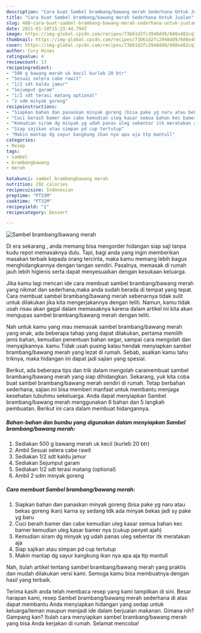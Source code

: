 ```yaml
---
description: "Cara buat Sambel brambang/bawang merah Sederhana Untuk Jualan"
title: "Cara buat Sambel brambang/bawang merah Sederhana Untuk Jualan"
slug: 480-cara-buat-sambel-brambang-bawang-merah-sederhana-untuk-jualan
date: 2021-01-10T15:33:44.794Z
image: https://img-global.cpcdn.com/recipes/73b61d2fc2948dd9/680x482cq70/sambel-brambangbawang-merah-foto-resep-utama.jpg
thumbnail: https://img-global.cpcdn.com/recipes/73b61d2fc2948dd9/680x482cq70/sambel-brambangbawang-merah-foto-resep-utama.jpg
cover: https://img-global.cpcdn.com/recipes/73b61d2fc2948dd9/680x482cq70/sambel-brambangbawang-merah-foto-resep-utama.jpg
author: Cory Hines
ratingvalue: 4
reviewcount: 13
recipeingredient:
- "500 g bawang merah uk kecil kurleb 20 btr"
- "Sesuai selera cabe rawit"
- "1/2 sdt kaldu jamur"
- "Sejumput garam"
- "1/2 sdt terasi matang optional"
- "2 sdm minyak goreng"
recipeinstructions:
- "Siapkan bahan dan panaskan minyak goreng (bisa pake yg naru atau bekas goreng ikan) karna sy sedang tdk ada minyak bekas jadi sy pake yg baru"
- "Cuci beraih bamer dan cabe kemudian uleg kasar semua bahan kec bamer kemudian uleg kasar bamer nya (cukup penyet ajah)"
- "Kemudian siram dg minyak yg udah panas uleg sebentar itk meratakan aja"
- "Siap sajikan atau simpan pd cup tertutup"
- "Makin mantap dg sayur kangkung ikan nya apa aja ttp mantull"
categories:
- Resep
tags:
- sambel
- brambangbawang
- merah

katakunci: sambel brambangbawang merah 
nutrition: 292 calories
recipecuisine: Indonesian
preptime: "PT33M"
cooktime: "PT32M"
recipeyield: "2"
recipecategory: Dessert

---
```



![Sambel brambang/bawang merah](https://img-global.cpcdn.com/recipes/73b61d2fc2948dd9/680x482cq70/sambel-brambangbawang-merah-foto-resep-utama.jpg)

Di era  sekarang , anda memang bisa mengorder hidangan siap saji tanpa kudu repot memasaknya dulu. Tapi, bagi anda yang ingin memberikan masakan terbaik kepada orang tercinta, maka kamu memang lebih bagus menghidangkannya dengan tangan sendiri. Pasalnya, memasak di rumah jauh lebih higienis serta dapat menyesuaikan dengan kesukaan keluarga.

Jika kamu lagi mencari ide cara membuat sambel brambang/bawang merah yang nikmat dan sederhana,maka anda sudah berada di tempat yang tepat. Cara membuat sambel brambang/bawang merah  sebenarnya tidak sulit untuk dilakukan jika kita mengerjakannya dengan teliti. Namun, kamu tidak usah risau akan gagal dalam memasaknya 
karena dalam artikel ini kita akan mengupas sambel brambang/bawang merah dengan teliti.  



Nah untuk kamu yang mau memasak sambel brambang/bawang merah yang enak, ada beberapa tahap yang dapat dilakukan, pertama memilih jenis bahan, kemudian penentuan bahan segar, sampai cara mengolah dan menyajikannya. kamu Tidak usah pusing kalau hendak menyiapkan sambel brambang/bawang merah yang lezat di rumah. Sebab, asalkan kamu  tahu triknya, maka hidangan ini dapat jadi sajian yang spesial.

Berikut, ada beberapa tips dan trik dalam mengolah caramembuat sambel brambang/bawang merah yang siap dihidangkan. Sekarang, yuk kita coba buat sambel brambang/bawang merah sendiri di rumah. Tetap berbahan sederhana, sajian ini bisa memberi manfaat untuk membantu menjaga kesehatan tubuhmu sekeluarga. Anda dapat menyiapkan Sambel brambang/bawang merah menggunakan 6 bahan dan 5 langkah pembuatan. Berikut ini cara dalam membuat hidangannya.

<!--inarticleads1-->

##### Bahan-bahan dan bumbu yang digunakan dalam menyiapkan Sambel brambang/bawang merah:

1. Sediakan 500 g bawang merah uk kecil (kurleb 20 btr)
1. Ambil Sesuai selera cabe rawit
1. Sediakan 1/2 sdt kaldu jamur
1. Sediakan Sejumput garam
1. Sediakan 1/2 sdt terasi matang (optional)
1. Ambil 2 sdm minyak goreng




<!--inarticleads2-->

##### Cara membuat Sambel brambang/bawang merah:

1. Siapkan bahan dan panaskan minyak goreng (bisa pake yg naru atau bekas goreng ikan) karna sy sedang tdk ada minyak bekas jadi sy pake yg baru
1. Cuci beraih bamer dan cabe kemudian uleg kasar semua bahan kec bamer kemudian uleg kasar bamer nya (cukup penyet ajah)
1. Kemudian siram dg minyak yg udah panas uleg sebentar itk meratakan aja
1. Siap sajikan atau simpan pd cup tertutup
1. Makin mantap dg sayur kangkung ikan nya apa aja ttp mantull




Nah, itulah artikel tentang  sambel brambang/bawang merah  yang praktis dan mudah dilakukan versi kami. Semoga kamu bisa membuatnya dengan hasil yang terbaik. 

Terima kasih anda telah membaca resep yang kami tampilkan di sini. Besar harapan kami, resep  Sambel brambang/bawang merah sederhana di atas dapat membantu Anda menyiapkan hidangan yang sedap untuk keluarga/teman maupun menjadi ide dalam berjualan makanan. Gimana nih? Gampang kan? Itulah cara menyiapkan sambel brambang/bawang merah yang bisa Anda kerjakan di rumah. Selamat mencoba!

